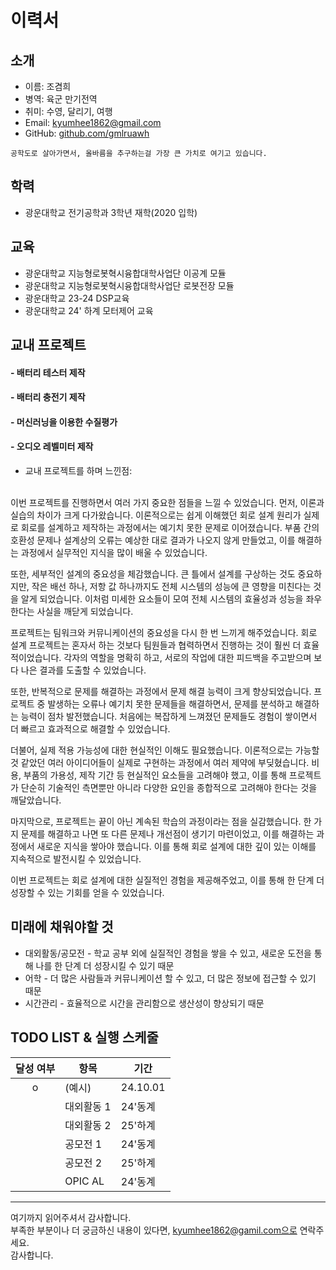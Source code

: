 # 이력서

## 소개
- 이름: 조겸희
- 병역: 육군 만기전역
- 취미: 수영, 달리기, 여행
- Email: kyumhee1862@gmail.com
- GitHub: [github.com/gmlruawh](https://github.com/gmlruawh)

```
공학도로 살아가면서, 올바름을 추구하는걸 가장 큰 가치로 여기고 있습니다.
```
## 학력
- 광운대학교 전기공학과 3학년 재학(2020 입학)

## 교육
- 광운대학교 지능형로봇혁시융합대학사업단 이공계 모듈
- 광운대학교 지능형로봇혁시융합대학사업단 로봇전장 모듈
- 광운대학교 23-24 DSP교육
- 광운대학교 24' 하계 모터제어 교육

## 교내 프로젝트
#### - 배터리 테스터 제작
 
#### - 배터리 충전기 제작

#### - 머신러닝을 이용한 수질평가

#### - 오디오 레벨미터 제작

- 교내 프로젝트를 하며 느낀점:  <br/> <br/>
 
이번 프로젝트를 진행하면서 여러 가지 중요한 점들을 느낄 수 있었습니다. 먼저, 이론과 실습의 차이가 크게 다가왔습니다. 이론적으로는 쉽게 이해했던 회로 설계 원리가 실제로 회로를 설계하고 제작하는 과정에서는 예기치 못한 문제로 이어졌습니다. 부품 간의 호환성 문제나 설계상의 오류는 예상한 대로 결과가 나오지 않게 만들었고, 이를 해결하는 과정에서 실무적인 지식을 많이 배울 수 있었습니다.

또한, 세부적인 설계의 중요성을 체감했습니다. 큰 틀에서 설계를 구상하는 것도 중요하지만, 작은 배선 하나, 저항 값 하나까지도 전체 시스템의 성능에 큰 영향을 미친다는 것을 알게 되었습니다. 이처럼 미세한 요소들이 모여 전체 시스템의 효율성과 성능을 좌우한다는 사실을 깨닫게 되었습니다.

프로젝트는 팀워크와 커뮤니케이션의 중요성을 다시 한 번 느끼게 해주었습니다. 회로 설계 프로젝트는 혼자서 하는 것보다 팀원들과 협력하면서 진행하는 것이 훨씬 더 효율적이었습니다. 각자의 역할을 명확히 하고, 서로의 작업에 대한 피드백을 주고받으며 보다 나은 결과를 도출할 수 있었습니다.

또한, 반복적으로 문제를 해결하는 과정에서 문제 해결 능력이 크게 향상되었습니다. 프로젝트 중 발생하는 오류나 예기치 못한 문제들을 해결하면서, 문제를 분석하고 해결하는 능력이 점차 발전했습니다. 처음에는 복잡하게 느껴졌던 문제들도 경험이 쌓이면서 더 빠르고 효과적으로 해결할 수 있었습니다.

더불어, 실제 적용 가능성에 대한 현실적인 이해도 필요했습니다. 이론적으로는 가능할 것 같았던 여러 아이디어들이 실제로 구현하는 과정에서 여러 제약에 부딪혔습니다. 비용, 부품의 가용성, 제작 기간 등 현실적인 요소들을 고려해야 했고, 이를 통해 프로젝트가 단순히 기술적인 측면뿐만 아니라 다양한 요인을 종합적으로 고려해야 한다는 것을 깨달았습니다.

마지막으로, 프로젝트는 끝이 아닌 계속된 학습의 과정이라는 점을 실감했습니다. 한 가지 문제를 해결하고 나면 또 다른 문제나 개선점이 생기기 마련이었고, 이를 해결하는 과정에서 새로운 지식을 쌓아야 했습니다. 이를 통해 회로 설계에 대한 깊이 있는 이해를 지속적으로 발전시킬 수 있었습니다.

이번 프로젝트는 회로 설계에 대한 실질적인 경험을 제공해주었고, 이를 통해 한 단계 더 성장할 수 있는 기회를 얻을 수 있었습니다.
  
## 미래에 채워야할 것

- 대외활동/공모전 - 학교 공부 외에 실질적인 경험을 쌓을 수 있고, 새로운 도전을 통해 나를 한 단계 더 성장시킬 수 있기 때문
- 어학 - 더 많은 사람들과 커뮤니케이션 할 수 있고, 더 많은 정보에 접근할 수 있기 때문
- 시간관리 - 효율적으로 시간을 관리함으로 생산성이 향상되기 때문

## TODO LIST & 실행 스케줄 
|달성 여부|항목|기간|
|:------:|------|------|
| o |(예시)|24.10.01|
| |대외활동 1|24'동계|
| |대외활동 2|25'하계|
| |공모전 1|24'동계|
| |공모전 2|25'하계|
| |OPIC AL|24'동계|
----

여기까지 읽어주셔서 감사합니다. <br/>
부족한 부분이나 더 궁금하신 내용이 있다면, kyumhee1862@gamil.com으로 연락주세요.<br/>
감사합니다.
